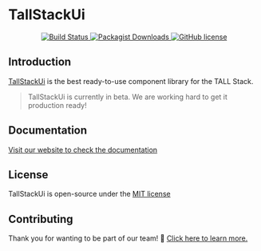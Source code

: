 # TallStackUi

<p align="center">
    <a href="https://github.com/laravel/tallstackui/tallstackui">
        <img src="https://github.com/tallstackui/tallstackui/actions/workflows/tests.yml/badge.svg" alt="Build Status">
    </a>
    <a href="https://github.com/tallstackui/tallstackui/">
        <img src="https://img.shields.io/packagist/dt/tallstackui/tallstackui" alt="Packagist Downloads" data-canonical-src="https://img.shields.io/packagist/dt/tallstackui/tallstackui" style="max-width:100%;" />
    </a>
    <a href="https://github.com/tallstackui/tallstackui/blob/master/LICENSE">
        <img src="https://img.shields.io/github/license/tallstackui/tallstackui" alt="GitHub license" data-canonical-src="https://img.shields.io/github/license/tallstackui/tallstackui" style="max-width:100%;" />
    </a>
</p>

## Introduction

[TallStackUi](https://tallstackui.com/) is the best ready-to-use component library for the TALL Stack.

> TallStackUi is currently in beta. We are working hard to get it production ready!

## Documentation

[Visit our website to check the documentation](https://tallstackui.com)

## License

TallStackUi is open-source under the [MIT license](LICENSE)

## Contributing

Thank you for wanting to be part of our team! 👋 [Click here to learn more.](https://tallstackui.com/docs/contribution)

